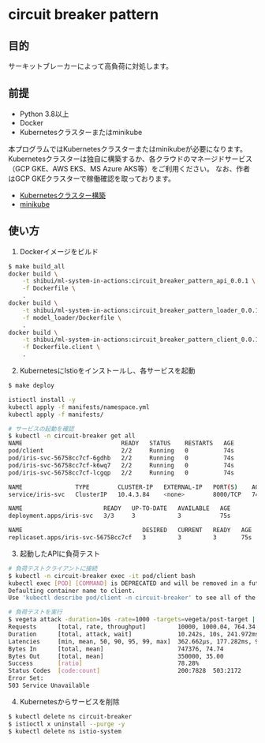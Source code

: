 # circuit breaker pattern

## 目的

サーキットブレーカーによって高負荷に対処します。

## 前提

- Python 3.8以上
- Docker
- Kubernetesクラスターまたはminikube

本プログラムではKubernetesクラスターまたはminikubeが必要になります。
Kubernetesクラスターは独自に構築するか、各クラウドのマネージドサービス（GCP GKE、AWS EKS、MS Azure AKS等）をご利用ください。
なお、作者はGCP GKEクラスターで稼働確認を取っております。

- [Kubernetesクラスター構築](https://kubernetes.io/ja/docs/setup/)
- [minikube](https://kubernetes.io/ja/docs/setup/learning-environment/minikube/)


## 使い方

1. Dockerイメージをビルド

```sh
$ make build_all
docker build \
	-t shibui/ml-system-in-actions:circuit_breaker_pattern_api_0.0.1 \
	-f Dockerfile \
	.
docker build \
	-t shibui/ml-system-in-actions:circuit_breaker_pattern_loader_0.0.1 \
	-f model_loader/Dockerfile \
	.
docker build \
	-t shibui/ml-system-in-actions:circuit_breaker_pattern_client_0.0.1 \
	-f Dockerfile.client \
	.
```

2. KubernetesにIstioをインストールし、各サービスを起動

```sh
$ make deploy

istioctl install -y
kubectl apply -f manifests/namespace.yml
kubectl apply -f manifests/

# サービスの起動を確認
$ kubectl -n circuit-breaker get all
NAME                            READY   STATUS    RESTARTS   AGE
pod/client                      2/2     Running   0          74s
pod/iris-svc-56758cc7cf-6gdhb   2/2     Running   0          74s
pod/iris-svc-56758cc7cf-k6wq7   2/2     Running   0          74s
pod/iris-svc-56758cc7cf-lcgqp   2/2     Running   0          74s

NAME               TYPE        CLUSTER-IP   EXTERNAL-IP   PORT(S)    AGE
service/iris-svc   ClusterIP   10.4.3.84    <none>        8000/TCP   74s

NAME                       READY   UP-TO-DATE   AVAILABLE   AGE
deployment.apps/iris-svc   3/3     3            3           75s

NAME                                  DESIRED   CURRENT   READY   AGE
replicaset.apps/iris-svc-56758cc7cf   3         3         3       75s
```

3. 起動したAPIに負荷テスト

```sh
# 負荷テストクライアントに接続
$ kubectl -n circuit-breaker exec -it pod/client bash
kubectl exec [POD] [COMMAND] is DEPRECATED and will be removed in a future version. Use kubectl kubectl exec [POD] -- [COMMAND] instead.
Defaulting container name to client.
Use 'kubectl describe pod/client -n circuit-breaker' to see all of the containers in this pod.

# 負荷テストを実行
$ vegeta attack -duration=10s -rate=1000 -targets=vegeta/post-target | vegeta report -type=text
Requests      [total, rate, throughput]         10000, 1000.04, 764.34
Duration      [total, attack, wait]             10.242s, 10s, 241.972ms
Latencies     [min, mean, 50, 90, 95, 99, max]  362.662µs, 177.282ms, 90.438ms, 427.767ms, 672.361ms, 1.419s, 2.929s
Bytes In      [total, mean]                     747376, 74.74
Bytes Out     [total, mean]                     350000, 35.00
Success       [ratio]                           78.28%
Status Codes  [code:count]                      200:7828  503:2172
Error Set:
503 Service Unavailable
```

4. Kubernetesからサービスを削除

```sh
$ kubectl delete ns circuit-breaker
$ istioctl x uninstall --purge -y
$ kubectl delete ns istio-system
```
